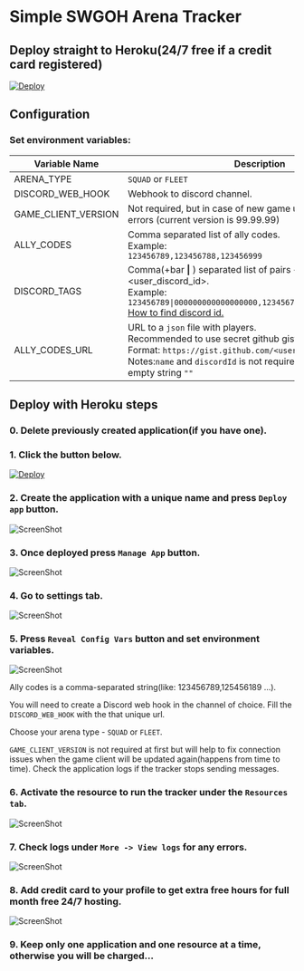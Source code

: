 # Simple SWGOH Arena Tracker

## Deploy straight to Heroku(24/7 free if a credit card registered)

[![Deploy](https://www.herokucdn.com/deploy/button.svg)](https://heroku.com/deploy)

## Configuration

### Set environment variables:

|Variable Name| Description                             | Notes |
|-------------|-----------------------------------------|------ |
|ARENA_TYPE | `SQUAD` or `FLEET`                 | Required|
|DISCORD_WEB_HOOK| Webhook to discord channel.|  Required|
|GAME_CLIENT_VERSION| Not required, but in case of new game updates can help to fix errors (current version is 99.99.99)| Optional|
|ALLY_CODES | Comma separated list of ally codes.<br/>Example:<br/>`123456789,123456788,123456999`| Ignored if `ALLY_CODES_URL` present|
|DISCORD_TAGS| Comma(+bar <b>\|</b> ) separated list of pairs <ally_code>\|<user_discord_id>.<br/>Example:<br/>`123456789\|000000000000000000,123456788\|000000000000000001`<br/>[How to find discord id.](https://support.discordapp.com/hc/en-us/articles/206346498-Where-can-I-find-my-User-Server-Message-ID-)|DEPRECATED Ignored if `ALLY_CODES_URL` present|
|ALLY_CODES_URL| URL to a `json` file with players.<br/> Recommended to use secret github gist like this [example](https://gist.github.com/iprobedroid/603fc48a5ec43afc9e53ee845e91e042/raw).<br/>Format: `https://gist.github.com/<user_name>/<gist_id>/raw`<br/>Notes:`name` and `discordId` is not required, just set them to an empty string `""`  |Recommended|


## Deploy with Heroku steps
### 0. Delete previously created application(if you have one).

### 1. Click the button below.
[![Deploy](https://www.herokucdn.com/deploy/button.svg)](https://heroku.com/deploy)
### 2. Create the application with a unique name and press `Deploy app` button.
![ScreenShot](assets/create-app.png)

### 3. Once deployed press `Manage App` button.
![ScreenShot](assets/app-deployed.png)

### 4. Go to settings tab.
![ScreenShot](assets/go-to-settings-tab.png)

### 5. Press `Reveal Config Vars` button and set environment variables.
![ScreenShot](assets/set-env-variables.png)

Ally codes is a comma-separated string(like: 123456789,125456189 ...).

You will need to create a Discord web hook in the channel of choice.
Fill the `DISCORD_WEB_HOOK` with the that unique url.

Choose your arena type - `SQUAD` or `FLEET`.

`GAME_CLIENT_VERSION` is not required at first but will help to fix connection
issues when the game client will be updated again(happens from time to time).
Check the application logs if the tracker stops sending messages.

### 6. Activate the resource to run the tracker under the `Resources tab`.
![ScreenShot](assets/activate-worker-resource.png)

### 7. Check logs under `More -> View logs` for any errors.
![ScreenShot](assets/check-logs.png)


### 8. Add credit card to your profile to get extra free hours for full month free 24/7 hosting.
![ScreenShot](assets/add-credit-card.png)

### 9. Keep only one application and one resource at a time, otherwise you will be charged...
